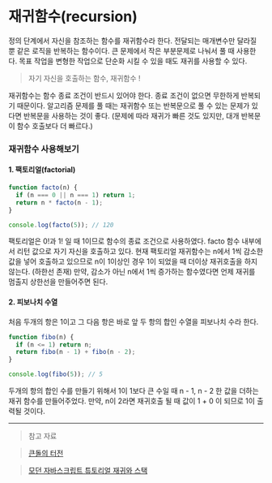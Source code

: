 # 재귀함수(recursion)

정의 단계에서 자신을 참조하는 함수를 재귀함수라 한다.
전달되는 매개변수만 달라질 뿐 같은 로직을 반복하는 함수이다.
큰 문제에서 작은 부분문제로 나눠서 풀 때 사용한다.
목표 작업을 변형한 작업으로 단순화 시킬 수 있을 때도 재귀를 사용할 수 있다.

> 자기 자신을 호출하는 함수, 재귀함수 !

재귀함수는 함수 종료 조건이 반드시 있어야 한다.
종료 조건이 없으면 무한하게 반복되기 때문이다.
알고리즘 문제를 풀 때는 재귀함수 또는 반복문으로 풀 수 있는 문제가 있다면 반복문을 사용하는 것이 좋다. (문제에 따라 재귀가 빠른 것도 있지만, 대개 반복문이 함수 호출보다 더 빠르다.)

### 재귀함수 사용해보기

#### 1. 팩토리얼(factorial)

```js
function facto(n) {
  if (n === 0 || n === 1) return 1;
  return n * facto(n - 1);
}

console.log(facto(5)); // 120
```

팩토리얼은 0!과 1! 일 때 1이므로 함수의 종료 조건으로 사용하였다.
facto 함수 내부에서 리턴 값으로 자기 자신을 호출하고 있다.
현재 팩토리얼 재귀함수는 n에서 1씩 감소한 값을 넣어 호출하고 있으므로 n이 1이상인 경우 1이 되었을 때 더이상 재귀호출을 하지 않는다. (하한선 존재)
만약, 감소가 아닌 n에서 1씩 증가하는 함수였다면 언제 재귀를 멈출지 상한선을 만들어주면 된다.

#### 2. 피보나치 수열

처음 두개의 항은 1이고 그 다음 항은 바로 앞 두 항의 합인 수열을 피보나치 수라 한다.

```js
function fibo(n) {
  if (n <= 1) return n;
  return fibo(n - 1) + fibo(n - 2);
}

console.log(fibo(5)); // 5
```

두개의 항의 합인 수를 만들기 위해서 1이 1보다 큰 수일 때 n - 1, n - 2 한 값을 더하는 재귀 함수를 만들어주었다.
만약, n이 2라면 재귀호출 될 때 값이 1 + 0 이 되므로 1이 출력될 것이다.

---

> 참고 자료

> [큰돌의 터전](https://m.blog.naver.com/PostView.naver?blogId=jhc9639&logNo=222283814653&referrerCode=0&searchKeyword=%EC%9E%AC%EA%B7%80%ED%95%A8%EC%88%98)

> [모던 자바스크립트 튜토리얼 재귀와 스택](https://ko.javascript.info/recursion)
